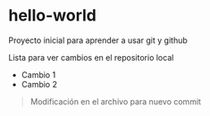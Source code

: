 ﻿# hello-world


Proyecto inicial para aprender a usar git y github




Lista para ver cambios en el repositorio local

+ Cambio 1
+ Cambio 2

> Modificación en el archivo para nuevo commit